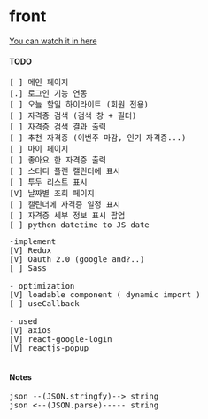 # front

[You can watch it in here](https://multicampus-jmtgr.github.io/front/)

#### TODO

<pre>
[ ] 메인 페이지
[.] 로그인 기능 연동
[ ] 오늘 할일 하이라이트 (회원 전용)
[ ] 자격증 검색 (검색 창 + 필터)
[ ] 자격증 검색 결과 출력
[ ] 추천 자격증 (이번주 마감, 인기 자격증...)
[ ] 마이 페이지
[ ] 좋아요 한 자격증 출력
[ ] 스터디 플랜 캘린더에 표시
[ ] 투두 리스트 표시
[V] 날짜별 조회 페이지
[ ] 캘린더에 자격증 일정 표시
[ ] 자격증 세부 정보 표시 팝업
[ ] python datetime to JS date 
</pre>

<pre>
-implement 
[V] Redux
[V] Oauth 2.0 (google and?..)
[ ] Sass

- optimization
[V] loadable component ( dynamic import )
[ ] useCallback

- used
[V] axios
[V] react-google-login
[V] reactjs-popup

</pre>

#### Notes

<pre>
json --(JSON.stringfy)--> string
json <--(JSON.parse)----- string
</pre>
